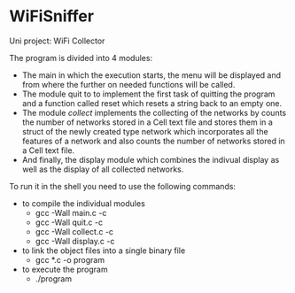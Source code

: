 # WiFiSniffer
Uni project: WiFi Collector

The program is divided into 4 modules:
* The main in which the execution starts, the menu will be displayed and from where the further on needed functions will be called.
* The module quit to to implement the first task of quitting the program and a function called reset which resets a string back to an empty one.
* The module $collect$ implements the collecting of the networks by counts the number of networks stored in a Cell text file and stores them in a struct of the newly created type network which incorporates all the features of a network and also counts the number of networks stored in a Cell text file.
* And finally, the display module which combines the indivual display as well as the display of all collected networks.

To run it in the shell you need to use the following commands:

- to compile the individual modules
  * gcc -Wall main.c -c
  * gcc -Wall quit.c -c
  * gcc -Wall collect.c -c
  * gcc -Wall display.c -c
- to link the object files into a single binary file
  * gcc *.c -o program
- to execute the program
  * ./program
